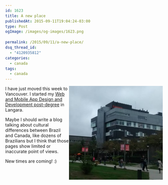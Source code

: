 ```yaml
---
id: 1623
title: A new place
publishedAt: 2015-09-11T19:04:24-03:00
type: Post
ogImage: /images/og-images/1623.png

permalink: /2015/09/11/a-new-place/
dsq_thread_id:
  - "4120935812"
categories:
  - canada
tags:
  - canada
---
```

[<img src="/wp-content/uploads/2015/09/11374268_545132382310394_526835071_n-300x300.jpg" align="right" width="300" height="300" />](https://instagram.com/p/7YvAhwDTUUtj6ek4NwiLqLnnxcvmSu8lnkHhE0/?taken-by=leonardofaria) I have just moved this week to Vancouver. I started my [Web and Mobile App Design and Development post-degree](http://langara.ca/programs-and-courses/programs/web-and-mobile-app/index.html) in Langara. 

Maybe I should write a blog talking about cultural differences between Brazil and Canada, like dozens of Brazilians but I think that those pages show limited or inaccurate point of views.

New times are coming! :)
